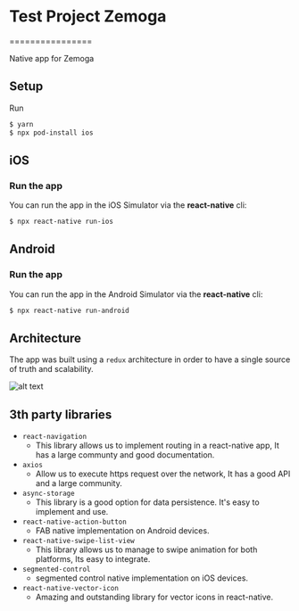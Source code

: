 # Test Project Zemoga
================

Native app for Zemoga

## Setup

Run

```bash
$ yarn
$ npx pod-install ios
```

## iOS

### Run the app

You can run the app in the iOS Simulator via the **react-native** cli:

```bash
$ npx react-native run-ios
```

## Android

### Run the app

You can run the app in the Android Simulator via the **react-native** cli:

```bash
$ npx react-native run-android
```

## Architecture
The app was built using a `redux` architecture in order to have a single source of truth and scalability.

![alt text](https://miro.medium.com/max/1400/1*HdW9EAF92r__hgFINFGYSw.png "Redux architecture")

## 3th party libraries
-	`react-navigation`
	-	This library allows us to implement routing in a react-native app, It has a large communty and good documentation. 
-	`axios`
	-	Allow us to execute https request over the network, It has a good API and a large community.	
-	`async-storage`
	-	This library is a good option for data persistence. It's easy to implement and use.
-	`react-native-action-button`
	-	FAB native implementation on Android devices.
-	`react-native-swipe-list-view`
	-	This library allows us to manage to swipe animation for both platforms, Its easy to integrate.
-	`segmented-control`
	-	segmented control native implementation on iOS devices.
-	`react-native-vector-icon`
	-	Amazing and outstanding library for vector icons in react-native.
